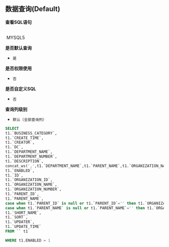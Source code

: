 ## 数据查询(Default) <!-- {docsify-ignore-all} -->



<p class="panel-title"><b>查看SQL语句</b></p>
<br>

<el-row>
&nbsp;<el-tag @click="MYSQL5 = true">MYSQL5</el-tag>
</el-row>

<br>
<p class="panel-title"><b>是否默认查询</b></p>

* `是`

<p class="panel-title"><b>是否权限使用</b></p>

* `否`

<p class="panel-title"><b>是否自定义SQL</b></p>

* `否`

<p class="panel-title"><b>查询列级别</b></p>

* `默认（全部查询列）`






<el-dialog v-model="MYSQL5" title="MYSQL5">

```sql
SELECT
t1.`BUSINESS_CATEGORY`,
t1.`CREATE_TIME`,
t1.`CREATOR`,
t1.`DC`,
t1.`DEPARTMENT_NAME`,
t1.`DEPARTMENT_NUMBER`,
t1.`DESCRIPTION`,
concat_ws(',',t1.`DEPARTMENT_NAME`,t1.`PARENT_NAME`,t1.`ORGANIZATION_NAME`) AS `DN`,
t1.`ENABLED`,
t1.`ID`,
t1.`ORGANIZATION_ID`,
t1.`ORGANIZATION_NAME`,
t1.`ORGANIZATION_NUMBER`,
t1.`PARENT_ID`,
t1.`PARENT_NAME`,
case when t1.`PARENT_ID` is null or t1.`PARENT_ID`='' then t1.`ORGANIZATION_ID` else t1.`PARENT_ID` end AS `PARENT_UNIT_ID`,
case when t1.`PARENT_NAME` is null or t1.`PARENT_NAME`='' then t1.`ORGANIZATION_NAME` else t1.`PARENT_NAME` end AS `PARENT_UNIT_NAME`,
t1.`SHORT_NAME`,
t1.`SORT`,
t1.`UPDATER`,
t1.`UPDATE_TIME`
FROM `` t1 

WHERE t1.ENABLED = 1
```

</el-dialog>

<script>
 const { createApp } = Vue
  createApp({
    data() {
      return {
                MYSQL5 : false
        
      }
    },
    methods: {
    }
  }).use(ElementPlus).mount('#app')
</script>